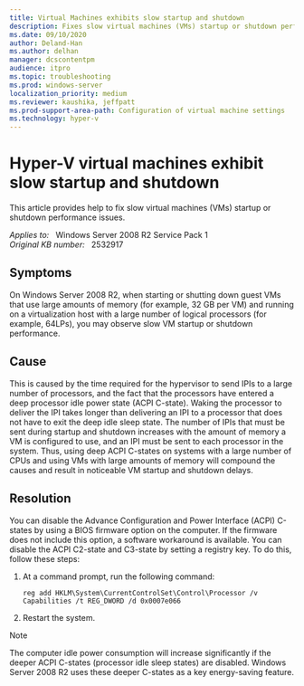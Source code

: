 ```yaml
---
title: Virtual Machines exhibits slow startup and shutdown
description: Fixes slow virtual machines (VMs) startup or shutdown performance issues.
ms.date: 09/10/2020
author: Deland-Han
ms.author: delhan
manager: dcscontentpm
audience: itpro
ms.topic: troubleshooting
ms.prod: windows-server
localization_priority: medium
ms.reviewer: kaushika, jeffpatt
ms.prod-support-area-path: Configuration of virtual machine settings
ms.technology: hyper-v
---
```

# Hyper-V virtual machines exhibit slow startup and shutdown

This article provides help to fix slow virtual machines (VMs) startup or shutdown performance issues.

_Applies to:_ &nbsp; Windows Server 2008 R2 Service Pack 1  
_Original KB number:_ &nbsp; 2532917

## Symptoms

On Windows Server 2008 R2, when starting or shutting down guest VMs that use large amounts of memory (for example, 32 GB per VM) and running on a virtualization host with a large number of logical processors (for example, 64LPs), you may observe slow VM startup or shutdown performance.

## Cause

This is caused by the time required for the hypervisor to send IPIs to a large number of processors, and the fact that the processors have entered a deep processor idle power state (ACPI C-state). Waking the processor to deliver the IPI takes longer than delivering an IPI to a processor that does not have to exit the deep idle sleep state. The number of IPIs that must be sent during startup and shutdown increases with the amount of memory a VM is configured to use, and an IPI must be sent to each processor in the system. Thus, using deep ACPI C-states on systems with a large number of CPUs and using VMs with large amounts of memory will compound the causes and result in noticeable VM startup and shutdown delays.

## Resolution

You can disable the Advance Configuration and Power Interface (ACPI) C-states by using a BIOS firmware option on the computer. If the firmware does not include this option, a software workaround is available. You can disable the ACPI C2-state and C3-state by setting a registry key. To do this, follow these steps:

1. At a command prompt, run the following command:

    ```console
    reg add HKLM\System\CurrentControlSet\Control\Processor /v Capabilities /t REG_DWORD /d 0x0007e066
    ```

2. Restart the system.

> [!NOTE]
> The computer idle power consumption will increase significantly if the deeper ACPI C-states (processor idle sleep states) are disabled. Windows Server 2008 R2 uses these deeper C-states as a key energy-saving feature.
